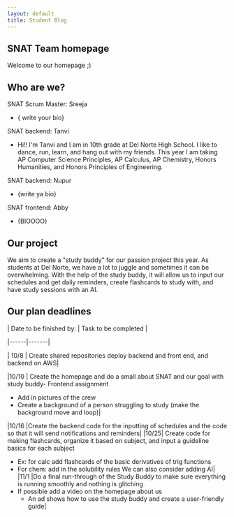 ```yaml
---
layout: default
title: Student Blog
---
```



## SNAT Team homepage
Welcome to our homepage ;)

## Who are we?

SNAT Scrum Master: Sreeja
- { write your bio}

SNAT backend: Tanvi
- Hi!! I'm Tanvi and I am in 10th grade at Del Norte High School. I like to dance, run, learn, and hang out with my friends. This year I am taking AP Computer Science Principles, AP Calculus, AP Chemistry, Honors Humanities, and Honors Principles of Engineering. 

SNAT backend: Nupur
- {write ya bio}

SNAT frontend: Abby
- {BIOOOO}

## Our project
We aim to create a "study buddy" for our passion project this year. As students at Del Norte, we have a lot to juggle and sometimes it can be overwhelming. With the help of the study buddy, it will allow us to input our schedules and get daily reminders, create flashcards to study with, and have study sessions with an AI.

## Our plan deadlines

| Date to be finished by: | Task to be completed |

|------|-------|

| 10/8 | Create shared repositories deploy backend and front end, and backend on AWS|

|10/10 | Create the homepage and do a small about SNAT and our goal with study buddy- Frontend assignment
- Add in pictures of the crew
- Create a background of a person struggling to study (make the background move and loop)|

|10/16 |Create the backend code for the inputting of schedules and the code so that it will send notifications and reminders|
|10/25| Create code for making flashcards, organize it based on subject, and input a guideline basics for each subject
- Ex: for calc add flashcards of the basic derivatives of trig functions
- For chem: add in the solubility rules
We can also consider adding AI|
|11/1 |Do a final run-through of the Study Buddy to make sure everything is running smoothly and nothing is glitching
- If possible add a video on the homepage about us
    - An ad shows how to use the study buddy and create a user-friendly guide|
